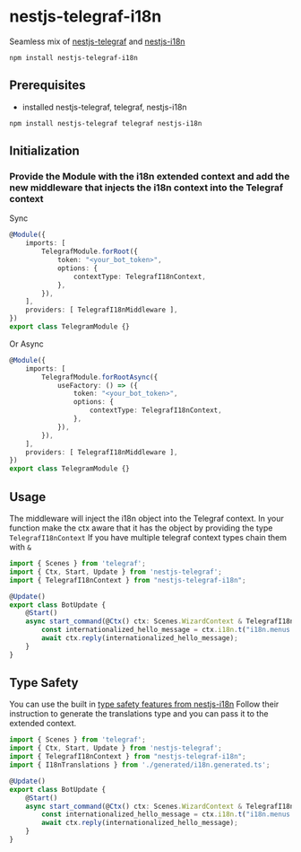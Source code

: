 # nestjs-telegraf-i18n

Seamless mix of [nestjs-telegraf](https://www.npmjs.com/package/nestjs-telegraf) and [nestjs-i18n](https://www.npmjs.com/package/nestjs-i18n)

```shell
npm install nestjs-telegraf-i18n
```

## Prerequisites
- installed nestjs-telegraf, telegraf, nestjs-i18n
```shell
npm install nestjs-telegraf telegraf nestjs-i18n
```

## Initialization

### Provide the Module with the i18n extended context and add the new middleware that injects the i18n context into the Telegraf context
Sync
```typescript
@Module({
    imports: [
        TelegrafModule.forRoot({
            token: "<your_bot_token>",
            options: {
                contextType: TelegrafI18nContext,
            },
        }),
    ],
    providers: [ TelegrafI18nMiddleware ],
})
export class TelegramModule {}
```

Or Async
```typescript
@Module({
    imports: [
        TelegrafModule.forRootAsync({
            useFactory: () => ({
                token: "<your_bot_token>",
                options: {
                    contextType: TelegrafI18nContext,
                },
            }),
        }),
    ],
    providers: [ TelegrafI18nMiddleware ],
})
export class TelegramModule {}
```

## Usage

The middleware will inject the i18n object into the Telegraf context. 
In your function make the ctx aware that it has the object by providing the type `TelegrafI18nContext`
If you have multiple telegraf context types chain them with `&`

```typescript
import { Scenes } from 'telegraf';
import { Ctx, Start, Update } from 'nestjs-telegraf';
import { TelegrafI18nContext } from "nestjs-telegraf-i18n";

@Update()
export class BotUpdate {
    @Start()
    async start_command(@Ctx() ctx: Scenes.WizardContext & TelegrafI18nContext) {
        const internationalized_hello_message = ctx.i18n.t("i18n.menus.hello.message");
        await ctx.reply(internationalized_hello_message);
    }
}

```

## Type Safety

You can use the built in [type safety features from nestjs-i18n](https://nestjs-i18n.com/guides/type-safety)
Follow their instruction to generate the translations type and you can pass it to the extended context.

```typescript
import { Scenes } from 'telegraf';
import { Ctx, Start, Update } from 'nestjs-telegraf';
import { TelegrafI18nContext } from "nestjs-telegraf-i18n";
import { I18nTranslations } from './generated/i18n.generated.ts';

@Update()
export class BotUpdate {
    @Start()
    async start_command(@Ctx() ctx: Scenes.WizardContext & TelegrafI18nContext<I18nTranslations>) {
        const internationalized_hello_message = ctx.i18n.t("i18n.menus.hello.message");
        await ctx.reply(internationalized_hello_message);
    }
}
```